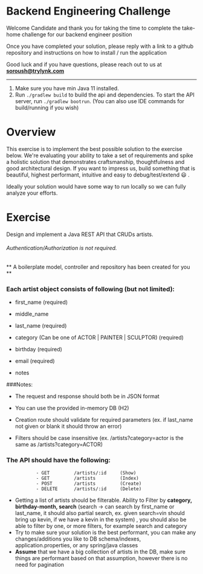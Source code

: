 # Backend Engineering Challenge

Welcome Candidate and thank you for taking the time to complete the take-home challenge for our backend engineer position

Once you have completed your solution, please reply with a link to a github repository and instructions on how to install / run the application

Good luck and if you have questions, please reach out to us at **soroush@trylynk.com**

---

1) Make sure you have min Java 11 installed.
2) Run `./gradlew build` to build the api and dependencies. To start the API server, run `./gradlew bootrun`. (You can also use IDE commands for build/running if you wish)

# Overview
This exercise is to implement the best possible solution to the exercise below. 
We're evaluating your ability to take a set of requirements and spike a holistic solution that 
demonstrates craftsmanship, thoughtfulness and good architectural 
design. If you want to impress us, build something that is beautiful, 
highest performant, intuitive and easy to debug/test/extend 😃 .


Ideally your solution would have some way to run locally so we can fully analyze your efforts.

# Exercise
Design and implement a Java REST API that CRUDs artists.
###### Authentication/Authorization is not required.

** A boilerplate model, controller and repository has been created for you **


### Each artist object consists of following (but not limited):

- first_name (required)

- middle_name

- last_name (required)

- category (Can be one of ACTOR | PAINTER | SCULPTOR) (required)

- birthday (required)

- email (required)

- notes


###Notes:

- The request and response should both be in JSON format

- You can use the provided in-memory DB (H2)

- Creation route should validate for required parameters (ex. if last_name not given or blank it should throw an error)

- Filters should be case insensitive (ex. /artists?category=actor is the same as /artists?category=ACTOR)


### The API should have the following:

               - GET         /artists/:id     (Show)
               - GET         /artists         (Index)
               - POST        /artists         (Create)
               - DELETE      /artists/:id     (Delete)
- Getting a list of artists should be filterable. Ability to Filter by **category, birthday-month, search** (search -> can search by first_name or last_name, it should also partial search, ex. given search=vin should bring up kevin, if we have a kevin in the system) , you should also be able to filter by one, or more filters, for example search and category
- Try to make sure your solution is the best performant, you can make any changes/additions you like to DB schema/indexes, application.properties, or any spring/java classes
- **Assume** that we have a big collection of artists in the DB, make sure things are performant based on that assumption, however there is no need for pagination
